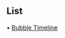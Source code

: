 ## List

• [Bubble Timeline](https://github.com/usds/Data-Visualization-Catalog/blob/main/Charts/Bubble-Timeline.md)
